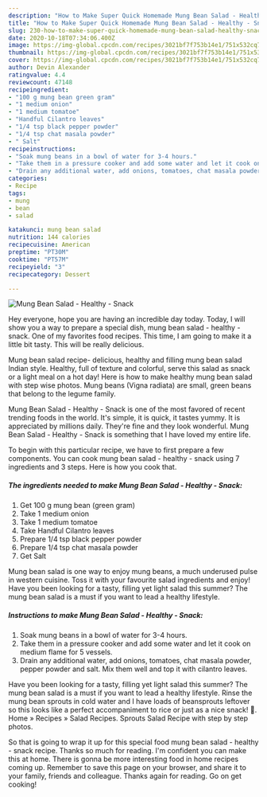```yaml
---
description: "How to Make Super Quick Homemade Mung Bean Salad - Healthy - Snack"
title: "How to Make Super Quick Homemade Mung Bean Salad - Healthy - Snack"
slug: 230-how-to-make-super-quick-homemade-mung-bean-salad-healthy-snack
date: 2020-10-18T07:34:06.400Z
image: https://img-global.cpcdn.com/recipes/3021bf7f753b14e1/751x532cq70/mung-bean-salad-healthy-snack-recipe-main-photo.jpg
thumbnail: https://img-global.cpcdn.com/recipes/3021bf7f753b14e1/751x532cq70/mung-bean-salad-healthy-snack-recipe-main-photo.jpg
cover: https://img-global.cpcdn.com/recipes/3021bf7f753b14e1/751x532cq70/mung-bean-salad-healthy-snack-recipe-main-photo.jpg
author: Devin Alexander
ratingvalue: 4.4
reviewcount: 47148
recipeingredient:
- "100 g mung bean green gram"
- "1 medium onion"
- "1 medium tomatoe"
- "Handful Cilantro leaves"
- "1/4 tsp black pepper powder"
- "1/4 tsp chat masala powder"
- " Salt"
recipeinstructions:
- "Soak mung beans in a bowl of water for 3-4 hours."
- "Take them in a pressure cooker and add some water and let it cook on medium flame for 5 vessels."
- "Drain any additional water, add onions, tomatoes, chat masala powder, pepper powder and salt. Mix them well and top it with cilantro leaves."
categories:
- Recipe
tags:
- mung
- bean
- salad

katakunci: mung bean salad 
nutrition: 144 calories
recipecuisine: American
preptime: "PT30M"
cooktime: "PT57M"
recipeyield: "3"
recipecategory: Dessert

---
```



![Mung Bean Salad - Healthy - Snack](https://img-global.cpcdn.com/recipes/3021bf7f753b14e1/751x532cq70/mung-bean-salad-healthy-snack-recipe-main-photo.jpg)

Hey everyone, hope you are having an incredible day today. Today, I will show you a way to prepare a special dish, mung bean salad - healthy - snack. One of my favorites food recipes. This time, I am going to make it a little bit tasty. This will be really delicious.

Mung bean salad recipe- delicious, healthy and filling mung bean salad Indian style. Healthy, full of texture and colorful, serve this salad as snack or a light meal on a hot day! Here is how to make healthy mung bean salad with step wise photos. Mung beans (Vigna radiata) are small, green beans that belong to the legume family.

Mung Bean Salad - Healthy - Snack is one of the most favored of recent trending foods in the world. It's simple, it is quick, it tastes yummy. It is appreciated by millions daily. They're fine and they look wonderful. Mung Bean Salad - Healthy - Snack is something that I have loved my entire life.


To begin with this particular recipe, we have to first prepare a few components. You can cook mung bean salad - healthy - snack using 7 ingredients and 3 steps. Here is how you cook that.

<!--inarticleads1-->

##### The ingredients needed to make Mung Bean Salad - Healthy - Snack:

1. Get 100 g mung bean (green gram)
1. Take 1 medium onion
1. Take 1 medium tomatoe
1. Take Handful Cilantro leaves
1. Prepare 1/4 tsp black pepper powder
1. Prepare 1/4 tsp chat masala powder
1. Get  Salt


Mung bean salad is one way to enjoy mung beans, a much underused pulse in western cuisine. Toss it with your favourite salad ingredients and enjoy! Have you been looking for a tasty, filling yet light salad this summer? The mung bean salad is a must if you want to lead a healthy lifestyle. 

<!--inarticleads2-->

##### Instructions to make Mung Bean Salad - Healthy - Snack:

1. Soak mung beans in a bowl of water for 3-4 hours.
1. Take them in a pressure cooker and add some water and let it cook on medium flame for 5 vessels.
1. Drain any additional water, add onions, tomatoes, chat masala powder, pepper powder and salt. Mix them well and top it with cilantro leaves.


Have you been looking for a tasty, filling yet light salad this summer? The mung bean salad is a must if you want to lead a healthy lifestyle. Rinse the mung bean sprouts in cold water and I have loads of beansprouts leftover so this looks like a perfect accompaniment to rice or just as a nice snack! 🙂. Home » Recipes » Salad Recipes. Sprouts Salad Recipe with step by step photos. 

So that is going to wrap it up for this special food mung bean salad - healthy - snack recipe. Thanks so much for reading. I'm confident you can make this at home. There is gonna be more interesting food in home recipes coming up. Remember to save this page on your browser, and share it to your family, friends and colleague. Thanks again for reading. Go on get cooking!
